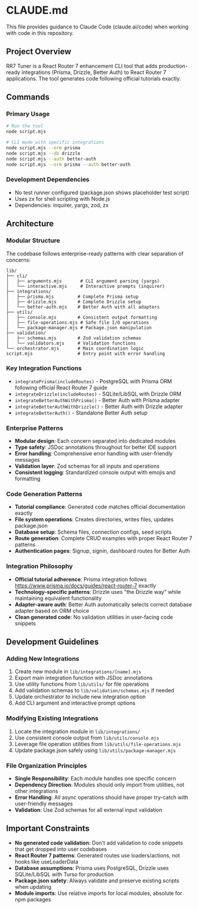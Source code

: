# CLAUDE.md

This file provides guidance to Claude Code (claude.ai/code) when working with code in this repository.

## Project Overview

RR7 Tuner is a React Router 7 enhancement CLI tool that adds production-ready integrations (Prisma, Drizzle, Better Auth) to React Router 7 applications. The tool generates code following official tutorials exactly.

## Commands

### Primary Usage
```bash
# Run the tool
node script.mjs

# CLI mode with specific integrations
node script.mjs --orm prisma
node script.mjs --db drizzle  
node script.mjs --auth better-auth
node script.mjs --orm prisma --auth better-auth
```

### Development Dependencies
- No test runner configured (package.json shows placeholder test script)
- Uses zx for shell scripting with Node.js
- Dependencies: inquirer, yargs, zod, zx

## Architecture

### Modular Structure
The codebase follows enterprise-ready patterns with clear separation of concerns:

```
lib/
├── cli/
│   ├── arguments.mjs       # CLI argument parsing (yargs)
│   └── interactive.mjs     # Interactive prompts (inquirer)
├── integrations/
│   ├── prisma.mjs         # Complete Prisma setup
│   ├── drizzle.mjs        # Complete Drizzle setup
│   └── better-auth.mjs    # Better Auth with all adapters
├── utils/
│   ├── console.mjs        # Consistent output formatting
│   ├── file-operations.mjs # Safe file I/O operations
│   └── package-manager.mjs # Package.json manipulation
├── validation/
│   ├── schemas.mjs        # Zod validation schemas
│   └── validators.mjs     # Validation functions
└── orchestrator.mjs       # Main coordination logic
script.mjs                 # Entry point with error handling
```

### Key Integration Functions
- `integratePrisma(includeRoutes)` - PostgreSQL with Prisma ORM following official React Router 7 guide
- `integrateDrizzle(includeRoutes)` - SQLite/LibSQL with Drizzle ORM  
- `integrateBetterAuthWithPrisma()` - Better Auth with Prisma adapter
- `integrateBetterAuthWithDrizzle()` - Better Auth with Drizzle adapter
- `integrateBetterAuth()` - Standalone Better Auth setup

### Enterprise Patterns
- **Modular design**: Each concern separated into dedicated modules
- **Type safety**: JSDoc annotations throughout for better IDE support
- **Error handling**: Comprehensive error handling with user-friendly messages
- **Validation layer**: Zod schemas for all inputs and operations
- **Consistent logging**: Standardized console output with emojis and formatting

### Code Generation Patterns  
- **Tutorial compliance**: Generated code matches official documentation exactly
- **File system operations**: Creates directories, writes files, updates package.json
- **Database setup**: Schema files, connection configs, seed scripts
- **Route generation**: Complete CRUD examples with proper React Router 7 patterns
- **Authentication pages**: Signup, signin, dashboard routes for Better Auth

### Integration Philosophy
- **Official tutorial adherence**: Prisma integration follows https://www.prisma.io/docs/guides/react-router-7 exactly
- **Technology-specific patterns**: Drizzle uses "the Drizzle way" while maintaining equivalent functionality
- **Adapter-aware auth**: Better Auth automatically selects correct database adapter based on ORM choice
- **Clean generated code**: No validation utilities in user-facing code snippets

## Development Guidelines

### Adding New Integrations
1. Create new module in `lib/integrations/[name].mjs`
2. Export main integration function with JSDoc annotations
3. Use utility functions from `lib/utils/` for file operations
4. Add validation schemas to `lib/validation/schemas.mjs` if needed
5. Update orchestrator to include new integration option
6. Add CLI argument and interactive prompt options

### Modifying Existing Integrations
1. Locate the integration module in `lib/integrations/`
2. Use consistent console output from `lib/utils/console.mjs`
3. Leverage file operation utilities from `lib/utils/file-operations.mjs`
4. Update package.json safely using `lib/utils/package-manager.mjs`

### File Organization Principles
- **Single Responsibility**: Each module handles one specific concern
- **Dependency Direction**: Modules should only import from utilities, not other integrations
- **Error Handling**: All async operations should have proper try-catch with user-friendly messages
- **Validation**: Use Zod schemas for all external input validation

## Important Constraints

- **No generated code validation**: Don't add validation to code snippets that get dropped into user codebases
- **React Router 7 patterns**: Generated routes use loaders/actions, not hooks like useLoaderData
- **Database assumptions**: Prisma uses PostgreSQL, Drizzle uses SQLite/LibSQL with Turso for production
- **Package.json safety**: Always validate and preserve existing scripts when updating
- **Module imports**: Use relative imports for local modules, absolute for npm packages